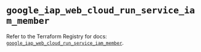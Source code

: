 # `google_iap_web_cloud_run_service_iam_member`

Refer to the Terraform Registry for docs: [`google_iap_web_cloud_run_service_iam_member`](https://registry.terraform.io/providers/hashicorp/google-beta/6.43.0/docs/resources/google_iap_web_cloud_run_service_iam_member).
